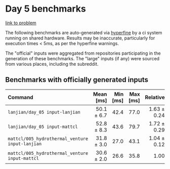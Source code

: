 # Day 5 benchmarks

[link to problem](http://adventofcode.com/2021/day/5)

The following benchmarks are auto-generated via [hyperfine](https://github.com/sharkdp/hyperfine) by a ci system running on shared hardware. Results may be inaccurate, particularly for execution times < 5ms, as per the hyperfine warnings.

The "official" inputs were aggregated from repositories participating in the generation of these benchmarks. The "large" inputs (if any) were sourced from various places, including the subreddit.

## Benchmarks with officially generated inputs
| Command | Mean [ms] | Min [ms] | Max [ms] | Relative |
|:---|---:|---:|---:|---:|
| `lanjian/day_05 input-lanjian` | 50.1 ± 6.7 | 42.4 | 77.0 | 1.63 ± 0.24 |
| `lanjian/day_05 input-mattcl` | 52.8 ± 8.3 | 43.6 | 79.7 | 1.72 ± 0.29 |
| `mattcl/005_hydrothermal_venture input-lanjian` | 31.8 ± 3.0 | 27.0 | 43.1 | 1.04 ± 0.12 |
| `mattcl/005_hydrothermal_venture input-mattcl` | 30.6 ± 2.0 | 26.6 | 35.8 | 1.00 |
